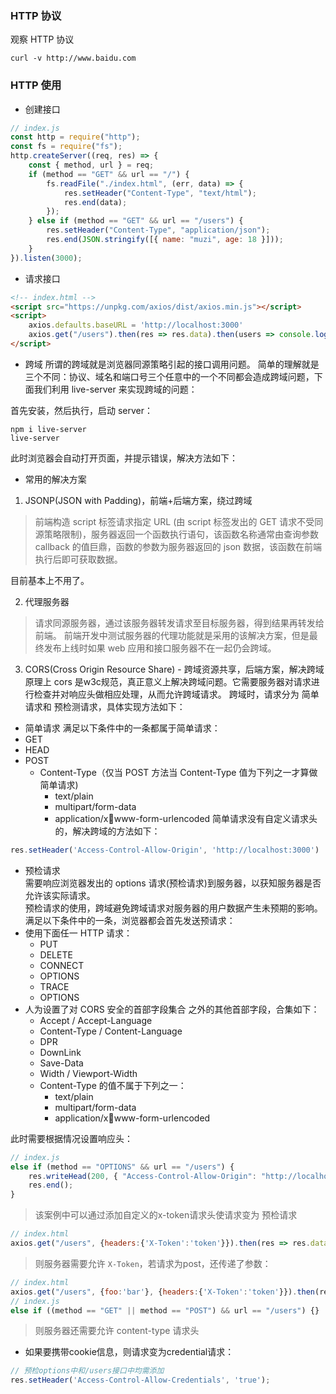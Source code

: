 
### HTTP 协议

观察 HTTP 协议

```shell
curl -v http://www.baidu.com
```

### HTTP 使用

+ 创建接口

```js
// index.js
const http = require("http");
const fs = require("fs");
http.createServer((req, res) => {
    const { method, url } = req;
    if (method == "GET" && url == "/") {
        fs.readFile("./index.html", (err, data) => {
            res.setHeader("Content-Type", "text/html");
            res.end(data);
        });
    } else if (method == "GET" && url == "/users") {
        res.setHeader("Content-Type", "application/json");
        res.end(JSON.stringify([{ name: "muzi", age: 18 }]));
    }
}).listen(3000);
```

+ 请求接口

```html
<!-- index.html -->
<script src="https://unpkg.com/axios/dist/axios.min.js"></script>
<script>
    axios.defaults.baseURL = 'http://localhost:3000'
    axios.get("/users").then(res => res.data).then(users => console.log(users));
</script>
```

+ 跨域
所谓的跨域就是浏览器同源策略引起的接口调用问题。
简单的理解就是三个不同：协议、域名和端口号三个任意中的一个不同都会造成跨域问题，下面我们利用 live-server 来实现跨域的问题：

首先安装，然后执行，启动 server：

```shell
npm i live-server
live-server
```

此时浏览器会自动打开页面，并提示错误，解决方法如下：

+ 常用的解决方案

1. JSONP(JSON with Padding)，前端+后端方案，绕过跨域

> 前端构造 script 标签请求指定 URL (由 script 标签发出的 GET 请求不受同源策略限制)，服务器返回一个函数执行语句，该函数名称通常由查询参数 callback 的值巨鼎，函数的参数为服务器返回的 json 数据，该函数在前端执行后即可获取数据。

目前基本上不用了。

2. 代理服务器

> 请求同源服务器，通过该服务器转发请求至目标服务器，得到结果再转发给前端。
> 前端开发中测试服务器的代理功能就是采用的该解决方案，但是最终发布上线时如果 web 应用和接口服务器不在一起仍会跨域。

3. CORS(Cross Origin Resource Share) - 跨域资源共享，后端方案，解决跨域
原理上 cors 是w3c规范，真正意义上解决跨域问题。它需要服务器对请求进行检查并对响应头做相应处理，从而允许跨域请求。
跨域时，请求分为 简单请求和 预检测请求，具体实现方法如下：

+ 简单请求
满足以下条件中的一条都属于简单请求：
+ GET  
+ HEAD
+ POST  
    +  Content-Type（仅当 POST 方法当 Content-Type 值为下列之一才算做简单请求)  
        +  text/plain  
        +  multipart/form-data
        +  application/xwww-form-urlencoded
简单请求没有自定义请求头的，解决跨域的方法如下：

```js
res.setHeader('Access-Control-Allow-Origin', 'http://localhost:3000')
```

+ 预检请求  
需要响应浏览器发出的 options 请求(预检请求)到服务器，以获知服务器是否允许该实际请求。  
预检请求的使用，跨域避免跨域请求对服务器的用户数据产生未预期的影响。
满足以下条件中的一条，浏览器都会首先发送预请求：
+ 使用下面任一 HTTP 请求：
    + PUT  
    + DELETE
    + CONNECT  
    + OPTIONS  
    + TRACE  
    + OPTIONS  
+ 人为设置了对 CORS 安全的首部字段集合 之外的其他首部字段，合集如下：  
    +  Accept / Accept-Language
    +  Content-Type / Content-Language
    +  DPR
    +  DownLink
    +  Save-Data
    +  Width / Viewport-Width
    +  Content-Type 的值不属于下列之一：
        +  text/plain  
        +  multipart/form-data
        +  application/xwww-form-urlencoded

此时需要根据情况设置响应头：

```js
// index.js
else if (method == "OPTIONS" && url == "/users") {
    res.writeHead(200, { "Access-Control-Allow-Origin": "http://localhost:3000", "Access-Control-Allow-Headers": "X-Token,Content-Type", "Access-Control-Allow-Methods": "PUT" });
    res.end();
}
```

> 该案例中可以通过添加自定义的x-token请求头使请求变为 预检请求

```js
// index.html
axios.get("/users", {headers:{'X-Token':'token'}}).then(res => res.data).then(users => console.log(users));
```

> 则服务器需要允许 ```X-Token```，若请求为post，还传递了参数：

```js
// index.html
axios.get("/users", {foo:'bar'}, {headers:{'X-Token':'token'}}).then(res => res.data).then(users => console.log(users));
// index.js
else if ((method == "GET" || method == "POST") && url == "/users") {}
```

> 则服务器还需要允许 content-type 请求头

+ 如果要携带cookie信息，则请求变为credential请求：

```js
// 预检options中和/users接口中均需添加
res.setHeader('Access-Control-Allow-Credentials', 'true');
```
